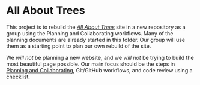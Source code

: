 # All About Trees

This project is to rebuild the
[_All About Trees_](https://denepo.js.org/agile-development/deliverables/all-about-trees/index.html)
site in a new repository as a group using the Planning and Collaborating
workflows. Many of the planning documents are already started in this folder.
Our group will use them as a starting point to plan our own rebuild of the site.

We _will not_ be planning a new website, and we _will not_ be trying to build
the most beautiful page possible. Our main focus should be the steps in
[Planning and Collaborating](https://github.com/DeNepo/planning-and-collaborating),
Git/GitHub workflows, and code review using a checklist.
